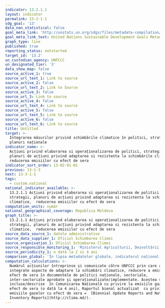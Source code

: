 ```yaml
---
indicator: 13.2.1.1
layout: indicator
permalink: 13-2-1-1
sdg_goal: '13'
data_non_statistical: false
goal_meta_link: 'http://unstats.un.org/sdgs/files/metadata-compilation/Metadata-Goal-13.pdf'
goal_meta_link_text: United Nations Sustainable Development Goals Metadata (pdf 759kB)
graph_type: line
published: true
reporting_status: notstarted
target_id: '13.2'
un_custodian_agency: UNFCCC
un_designated_tier: '3'
data_show_map: false
source_active_1: true
source_url_text_1: Link to source
source_active_2: false
source_url_text_2: Link to Source
source_active_3: false
source_url_3: Link to source
source_active_4: false
source_url_text_4: Link to source
source_active_5: false
source_url_text_5: Link to source
source_active_6: false
source_url_text_6: Link to source
title: Untitled
target: >-
  Integrarea măsurilor privind schimbările climatice în politici, strategii și
  planuri naționale
indicator_name: >-
  Acțiuni privind elaborarea si operaționalizarea de politici, strategii,
  planuri de acțiuni privind adaptarea si rezistenta la schimbările climatice, 
  reducerea emisiilor cu efect de sera
indicator_sort_order: 13-02-01-01
previous: 13-1-3
next: 13-3-1-1
tags:
  - custom.national
national_indicator_available: >-
  13.2.1.1 Acțiuni privind elaborarea si operaționalizarea de politici,
  strategii, planuri de acțiuni privind adaptarea si rezistenta la schimbările
  climatice,  reducerea emisiilor cu efect de sera
computation_units: număr
national_geographical_coverage: Republica Moldova
graph_title: >-
  13.2.1.1 Acțiuni privind elaborarea si operaționalizarea de politici,
  strategii, planuri de acțiuni privind adaptarea si rezistenta la schimbările
  climatice,  reducerea emisiilor cu efect de sera
source_data_source_1: datele administrative
source_data_supplier_1: Oficiul Schimbarea Climei
source_organisation_1: Oficiul Schimbarea Climei
source_responsible_monitoring_1: 'Ministerul Agriculturii, Dezvoltării Regionale și Mediului'
source_periodicity_1: o dată la 2 si 4 ani
comparison_global: 'În lipsa metadatelor globale, indicatorul național propus este un complementar'
computation_calculations: >-
  Numărul acțiunilor întreprinse și comunicate către UNFCCC prin care au fost
  integrate aspecte de adaptare la schimbări climatice, reducere a emisiilor cu
  efect de sera în documentele de politici naționale, sectoriale,
  inter-sectoriale aprobate și operaționalizate/implementate. Acestea sunt
  incluse/descrise  în Comunicarea Națională cu privire la emisiile gazelor cu
  efect de sera (o dată la 4 ani), Raportul bienal actualizat  cu privire la
  emisiile gazelor cu efect de sera =  [Biennial Update Reports and National
  Inventory Reports](http://clima.md/).
---
```

